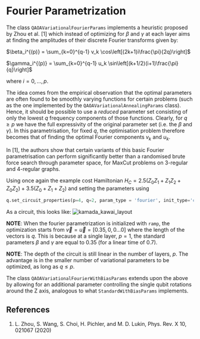 # Fourier Parametrization

The class `QAOAVariationalFourierParams` implements a heuristic proposed by Zhou et al. [1] which instead of optimizing for $\beta$ and $\gamma$ at each layer aims at finding the amplitudes of their discrete Fourier transforms given by:

$\beta_i^{(p)} = \sum_{k=0}^{q-1} v_k \cos\left[(2k+1)i\frac{\pi}{2q}\right]$

$\gamma_i^{(p)} = \sum_{k=0}^{q-1} u_k \sin\left[(k+1/2)(i+1)\frac{\pi}{q}\right]$

where $i = 0,...,p$.

The idea comes from the empirical observation that the optimal parameters are often found to be smoothly varying functions for certain problems (such as the one implemented by the `QAOAVariationalAnnealingParams` class). Hence, it should be possible to use a *reduced* parameter set consisting of only the lowest $q$ frequency components of those functions. Clearly, for $q\geq p$ we have the full expressivity of the original parameter set (i.e. the $\beta$ and $\gamma$). In this parametrisation, for fixed $q$, the optimisation problem therefore becomes that of finding the optimal Fourier components $v_k$ and $u_k$. 

In [1], the authors show that certain variants of this basic Fourier parametrisation can perform significantly better than a randomised brute force search through parameter space, for MaxCut problems on 3-regular and 4-regular graphs. 

Using once again the example cost Hamiltonian $H_C = 2.5 (Z_0Z_1 + Z_1Z_2 + Z_0Z_2) + 3.5 (Z_0 + Z_1 + Z_2)$ and setting the parameters using

```Python
q.set_circuit_properties(p=4, q=2, param_type = 'fourier', init_type='custom', variational_params_dict={"u":[0.1, 0.2], "v":[0.9, 0.8]})
```

As a circuit, this looks like:
![kamada_kawai_layout](/img/circuit_fourier.png)

**NOTE**: When the fourier parametrization is initialized with `ramp`, the optimization starts from $\vec{v} = \vec{u} = [0.35, 0, 0 ... 0]$ where the length of the vectors is $q$. This is because at a single layer, $p=1$, the standard parameters $\beta$ and $\gamma$ are equal to 0.35 (for a linear time of 0.7). 


**NOTE**: The depth of the circuit is still linear in the number of layers, $p$. The advantage is in the smaller number of variational parameters to be optimized, as long as $q \leq p$.

The class `QAOAVariationalFourierWithBiasParams` extends upon the above by allowing for an additional parameter controlling the single qubit rotations around the Z axis, analogous to what `StandardWithBiasParams` implements. 


References
----------
1. L. Zhou, S. Wang, S. Choi, H. Pichler, and M. D. Lukin, Phys. Rev. X 10, 021067 (2020)